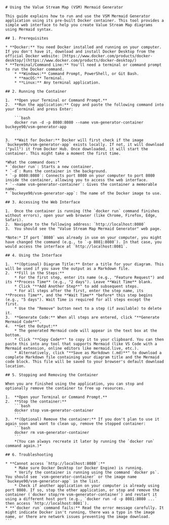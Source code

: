     # Using the Value Stream Map (VSM) Mermaid Generator

    This guide explains how to run and use the VSM Mermaid Generator application using its pre-built Docker container. This tool provides a simple web interface to help you create Value Stream Map diagrams using Mermaid syntax.

    ## 1. Prerequisites

    * **Docker:** You need Docker installed and running on your computer. If you don't have it, download and install Docker Desktop from the official Docker website: [https://www.docker.com/products/docker-desktop/](https://www.docker.com/products/docker-desktop/)
    * **Terminal/Command Line:** You'll need a terminal or command prompt to run the Docker command.
        * **Windows:** Command Prompt, PowerShell, or Git Bash.
        * **macOS:** Terminal.
        * **Linux:** Any terminal application.

    ## 2. Running the Container

    1.  **Open your Terminal or Command Prompt.**
    2.  **Run the application:** Copy and paste the following command into your terminal and press Enter:

        ```bash
        docker run -d -p 8080:8080 --name vsm-generator-container buckeye90/vsm-generator-app
        ```

    3.  **Wait for Docker:** Docker will first check if the image `buckeye90/vsm-generator-app` exists locally. If not, it will download ("pull") it from Docker Hub. Once downloaded, it will start the container. This might take a moment the first time.

    *What the command does:*
    * `docker run`: Starts a new container.
    * `-d`: Runs the container in the background.
    * `-p 8080:8080`: Connects port 8080 on your computer to port 8080 inside the container, allowing you to access the web interface.
    * `--name vsm-generator-container`: Gives the container a memorable name.
    * `buckeye90/vsm-generator-app`: The name of the Docker image to use.

    ## 3. Accessing the Web Interface

    1.  Once the container is running (the `docker run` command finishes without errors), open your web browser (like Chrome, Firefox, Edge, Safari).
    2.  Navigate to the following address: `http://localhost:8080`
    3.  You should see the "Value Stream Map Mermaid Generator" web page.

    *Note:* If port `8080` was already in use on your computer, you might have changed the command (e.g., to `-p 8081:8080`). In that case, you would access the interface at `http://localhost:8081`.

    ## 4. Using the Interface

    1.  **(Optional) Diagram Title:** Enter a title for your diagram. This will be used if you save the output as a Markdown file.
    2.  **Fill in the Steps:**
        * For the first step, enter its name (e.g., "Feature Request") and its **Process Time** (e.g., "2 days"). Leave **Wait Time** blank.
        * Click "**Add Another Step**" to add subsequent steps.
        * For all steps after the first, enter the step name, its **Process Time**, and the **Wait Time** *before* this step begins (e.g., "5 days"). Wait Time is required for all steps except the first.
        * Use the "Remove" button next to a step (if available) to delete it.
    3.  **Generate Code:** When all steps are entered, click "**Generate Mermaid Code**".
    4.  **Get the Output:**
        * The generated Mermaid code will appear in the text box at the bottom.
        * Click "**Copy Code**" to copy it to your clipboard. You can then paste this into any tool that supports Mermaid (like VS Code with a Mermaid extension, online editors like mermaid.live, etc.).
        * Alternatively, click "**Save as Markdown (.md)**" to download a complete Markdown file containing your diagram title and the Mermaid code block. This file will be saved to your browser's default download location.

    ## 5. Stopping and Removing the Container

    When you are finished using the application, you can stop and optionally remove the container to free up resources.

    1.  **Open your Terminal or Command Prompt.**
    2.  **Stop the container:**
        ```bash
        docker stop vsm-generator-container
        ```
    3.  **(Optional) Remove the container:** If you don't plan to use it again soon and want to clean up, remove the stopped container:
        ```bash
        docker rm vsm-generator-container
        ```
        *(You can always recreate it later by running the `docker run` command again.)*

    ## 6. Troubleshooting

    * **Cannot access `http://localhost:8080`:**
        * Make sure Docker Desktop (or Docker Engine) is running.
        * Verify the container is running using the command `docker ps`. You should see `vsm-generator-container` or the image name `buckeye90/vsm-generator-app` in the list.
        * Check if another application on your computer is already using port 8080. If so, stop the other application, or stop and remove the container (`docker stop/rm vsm-generator-container`) and restart it using a different host port (e.g., `docker run -d -p 8081:8080 ...` then access `http://localhost:8081`).
    * **`docker run` command fails:** Read the error message carefully. It might indicate Docker isn't running, there was a typo in the image name, or there are network issues preventing the image download.
    ```
